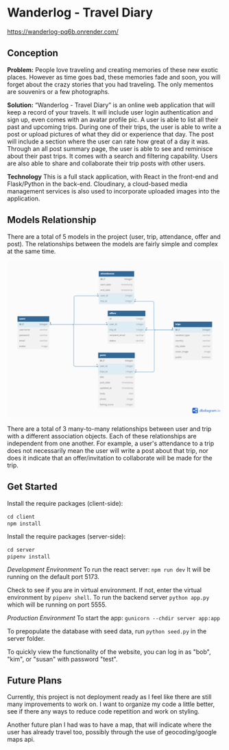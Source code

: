 # Wanderlog - Travel Diary 
https://wanderlog-pq6b.onrender.com/

## Conception
**Problem:** People love traveling and creating memories of these new exotic places. However as time goes bad, these memories fade and soon, you will forget about the crazy stories that you had traveling. The only mementos are souvenirs or a few photographs.

**Solution:** “Wanderlog - Travel Diary” is an online web application that will keep a record of your travels. It will include user login authentication and sign up, even comes with an avatar profile pic. A user is able to list all their past and upcoming trips. During one of their trips, the user is able to write a post or upload pictures of what they did or experience that day. The post will include a section where the user can rate how great of a day it was. Through an all post summary page, the user is able to see and reminisce about their past trips. It comes with a search and filtering capability. Users are also able to share and collaborate their trip posts with other users.

**Technology** This is a full stack application, with React in the front-end and Flask/Python in the back-end. Cloudinary, a cloud-based media management services is also used to incorporate uploaded images into the application.

## Models Relationship
There are a total of 5 models in the project (user, trip, attendance, offer and post). The relationships between the models are fairly simple and complex at the same time. 

![model](./server/travel%20diary%202%20(1).png)

There are a total of 3 many-to-many relationships between user and trip with a different association objects. Each of these relationships are independent from one another. For example, a user's attendance to a trip does not necessarily mean the user will write a post about that trip, nor does it indicate that an offer/invitation to collaborate will be made for the trip.

## Get Started

Install the require packages (client-side):
```
cd client
npm install
```
Install the require packages (server-side):
```
cd server
pipenv install
```
*Development Environment*
To run the react server: `npm run dev` 
It will be running on the default port 5173.

Check to see if you are in virtual environment. If not, enter the virtual environment by `pipenv shell`. To run the backend server `python app.py` which will be running on port 5555.

*Production Environment*
To start the app: `gunicorn --chdir server app:app`

To prepopulate the database with seed data, run `python seed.py` in the server folder.

To quickly view the functionality of the website, you can log in as "bob", "kim", or "susan" with password "test".

## Future Plans
Currently, this project is not deployment ready as I feel like there are still many improvements to work on. I want to organize my code a little better, see if there any ways to reduce code repetition and work on styling. 

Another future plan I had was to have a map, that will indicate where the user has already travel too, possibly through the use of geocoding/google maps api. 


